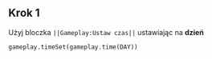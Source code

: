 ## Krok 1
Użyj bloczka ``||Gameplay:Ustaw czas||`` ustawiając na **dzień**

```blocks
gameplay.timeSet(gameplay.time(DAY))

```

